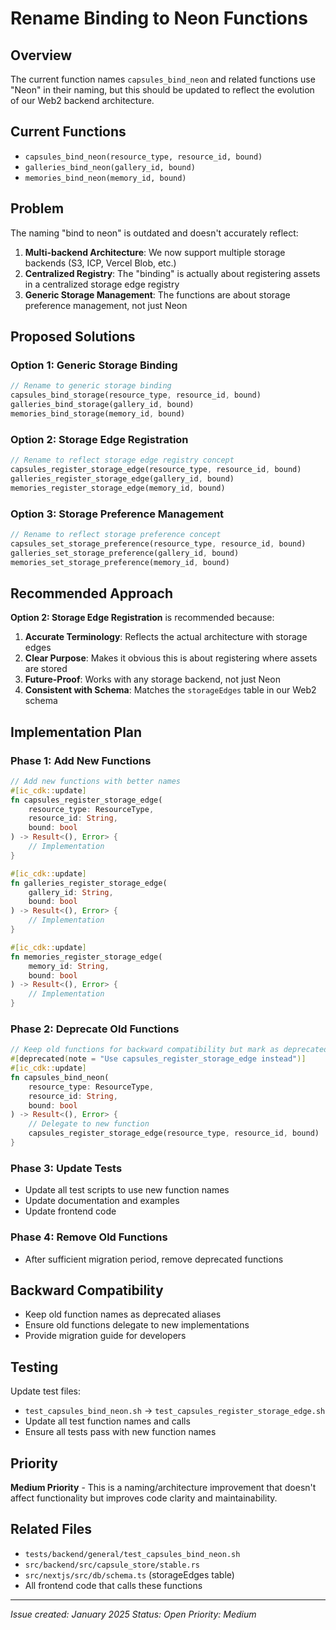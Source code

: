 # Rename Binding to Neon Functions

## Overview

The current function names `capsules_bind_neon` and related functions use "Neon" in their naming, but this should be updated to reflect the evolution of our Web2 backend architecture.

## Current Functions

- `capsules_bind_neon(resource_type, resource_id, bound)`
- `galleries_bind_neon(gallery_id, bound)`
- `memories_bind_neon(memory_id, bound)`

## Problem

The naming "bind to neon" is outdated and doesn't accurately reflect:

1. **Multi-backend Architecture**: We now support multiple storage backends (S3, ICP, Vercel Blob, etc.)
2. **Centralized Registry**: The "binding" is actually about registering assets in a centralized storage edge registry
3. **Generic Storage Management**: The functions are about storage preference management, not just Neon

## Proposed Solutions

### Option 1: Generic Storage Binding

```rust
// Rename to generic storage binding
capsules_bind_storage(resource_type, resource_id, bound)
galleries_bind_storage(gallery_id, bound)
memories_bind_storage(memory_id, bound)
```

### Option 2: Storage Edge Registration

```rust
// Rename to reflect storage edge registry concept
capsules_register_storage_edge(resource_type, resource_id, bound)
galleries_register_storage_edge(gallery_id, bound)
memories_register_storage_edge(memory_id, bound)
```

### Option 3: Storage Preference Management

```rust
// Rename to reflect storage preference concept
capsules_set_storage_preference(resource_type, resource_id, bound)
galleries_set_storage_preference(gallery_id, bound)
memories_set_storage_preference(memory_id, bound)
```

## Recommended Approach

**Option 2: Storage Edge Registration** is recommended because:

1. **Accurate Terminology**: Reflects the actual architecture with storage edges
2. **Clear Purpose**: Makes it obvious this is about registering where assets are stored
3. **Future-Proof**: Works with any storage backend, not just Neon
4. **Consistent with Schema**: Matches the `storageEdges` table in our Web2 schema

## Implementation Plan

### Phase 1: Add New Functions

```rust
// Add new functions with better names
#[ic_cdk::update]
fn capsules_register_storage_edge(
    resource_type: ResourceType,
    resource_id: String,
    bound: bool
) -> Result<(), Error> {
    // Implementation
}

#[ic_cdk::update]
fn galleries_register_storage_edge(
    gallery_id: String,
    bound: bool
) -> Result<(), Error> {
    // Implementation
}

#[ic_cdk::update]
fn memories_register_storage_edge(
    memory_id: String,
    bound: bool
) -> Result<(), Error> {
    // Implementation
}
```

### Phase 2: Deprecate Old Functions

```rust
// Keep old functions for backward compatibility but mark as deprecated
#[deprecated(note = "Use capsules_register_storage_edge instead")]
#[ic_cdk::update]
fn capsules_bind_neon(
    resource_type: ResourceType,
    resource_id: String,
    bound: bool
) -> Result<(), Error> {
    // Delegate to new function
    capsules_register_storage_edge(resource_type, resource_id, bound)
}
```

### Phase 3: Update Tests

- Update all test scripts to use new function names
- Update documentation and examples
- Update frontend code

### Phase 4: Remove Old Functions

- After sufficient migration period, remove deprecated functions

## Backward Compatibility

- Keep old function names as deprecated aliases
- Ensure old functions delegate to new implementations
- Provide migration guide for developers

## Testing

Update test files:

- `test_capsules_bind_neon.sh` → `test_capsules_register_storage_edge.sh`
- Update all test function names and calls
- Ensure all tests pass with new function names

## Priority

**Medium Priority** - This is a naming/architecture improvement that doesn't affect functionality but improves code clarity and maintainability.

## Related Files

- `tests/backend/general/test_capsules_bind_neon.sh`
- `src/backend/src/capsule_store/stable.rs`
- `src/nextjs/src/db/schema.ts` (storageEdges table)
- All frontend code that calls these functions

---

_Issue created: January 2025_
_Status: Open_
_Priority: Medium_
